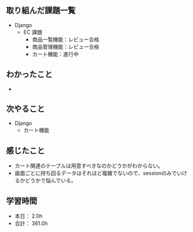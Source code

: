 ## 取り組んだ課題一覧

- Django
  - EC 課題
    - 商品一覧機能：レビュー合格
    - 商品管理機能：レビュー合格
    - カート機能：進行中

## わかったこと

-

## 次やること

- Django
  - カート機能

## 感じたこと

- カート関連のテーブルは用意すべきなのかどうかがわからない。
- 画面ごとに持ち回るデータはそれほど複雑でないので、sessionのみでいけるかどうかで悩んでいる。

## 学習時間

- 本日： 2.0h
- 合計： 361.0h
